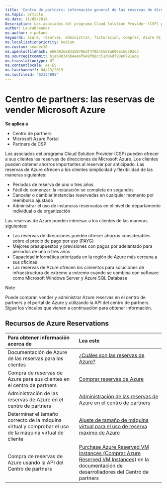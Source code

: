 ```yaml
---
title: 'Centro de partners: información general de las reservas de direcciones de Microsoft Azure | Centro de partners'
ms.topic: article
ms.date: 11/05/2018
Description: Los asociados del programa Cloud Solution Provider (CSP) pueden ofrecer a sus clientes las reservas de direcciones de Microsoft Azure.
author: LauraBrenner
ms.author: v-petand
keywords: azure, reservas, administrar, facturación, comprar, Azure RI, Azure Reserved Instances
ms.localizationpriority: medium
ms.custom: seodec18
ms.openlocfilehash: e08d83ea931b879bdf4f0b45558a696e166503d3
ms.sourcegitcommit: b1ab80345b4e4af649fb8cc51d96d798e0791ade
ms.translationtype: HT
ms.contentlocale: es-ES
ms.lasthandoff: 04/23/2019
ms.locfileid: "62134895"
---
```

# <a name="partner-center---sell-microsoft-azure-reservations"></a>Centro de partners: las reservas de vender Microsoft Azure

<!--Maggie, 12/7/18 - Added "Partner Center" to metadata title and H1 title as per Catherine Watson in bug #19868631-->

**Se aplica a**

- Centro de partners
- Microsoft Azure Portal
- Partners de CSP

Los asociados del programa Cloud Solution Provider (CSP) pueden ofrecer a sus clientes las reservas de direcciones de Microsoft Azure. Los clientes pueden obtener ahorros importantes al reservar por anticipado. Las reservas de Azure ofrecen a los clientes simplicidad y flexibilidad de las maneras siguientes:

- Períodos de reserva de uno o tres años
- Fácil de comenzar: la instalación se completa en segundos
- Cancelar o cambiar instancias reservadas en cualquier momento por reembolso ajustado
- Administrar el uso de instancias reservadas en el nivel de departamento individual o de organización 

Las reservas de Azure pueden interesar a los clientes de las maneras siguientes:

- Las reservas de direcciones pueden ofrecer ahorros considerables sobre el precio de pago por uso (PAYG)
- Mejores presupuestos y previsiones con pagos por adelantado para períodos de uno o tres años
- Capacidad informática priorizada en la región de Azure más cercana a sus oficinas
- Las reservas de Azure ofrecen los cimientos para soluciones de infraestructura de extremo a extremo cuando se combina con software como Microsoft Windows Server y Azure SQL Database

>[!NOTE]
> Puede comprar, vender y administrar Azure reservas en el centro de partners y el portal de Azure y utilizando la API del centro de partners. Sigue los vínculos que vienen a continuación para obtener información.

## <a name="azure-reservations-resources"></a>Recursos de Azure Reservations

|**Para obtener información acerca de**   |**Lea este**    |
|:-----------------------------|:-----------------|
| Documentación de Azure de las reservas para los clientes | [¿Cuáles son las reservas de Azure?](https://docs.microsoft.com/azure/billing/billing-save-compute-costs-reservations)
|Compra de reservas de Azure para sus clientes en el centro de partners   |[Comprar reservas de Azure](azure-reservations-buying.md)
|Administración de las reservas de Azure en el centro de partners | [Administración de las reservas de Azure en el centro de partners](azure-reservations-manage.md)
|Determinar el tamaño correcto de la máquina virtual y comprobar el uso de la máquina virtual de cliente   |[Ajuste de tamaño de máquina virtual para el uso de reserva máximo de Azure](azure-usage.md)   |
|Compra de reservas de Azure usando la API del Centro de partners | [Purchase Azure Reserved VM Instances (Comprar Azure Reserved VM Instances)](https://docs.microsoft.com/partner-center/develop/purchase-azure-reservations) en la documentación de desarrolladores del Centro de partners